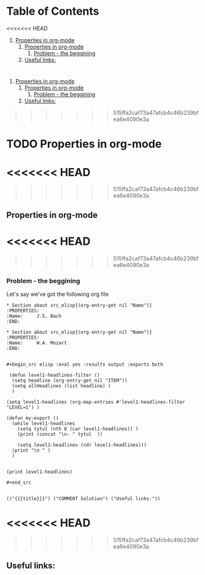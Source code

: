 
# Table of Contents

<<<<<<< HEAD
1.  [Properties in org-mode](#orga7c315f)
    1.  [Properties in org-mode](#org2f36db5)
        1.  [Problem - the beggining](#org5059fb8)
    2.  [Useful links:](#org950780f)



<a id="orga7c315f"></a>
=======
1.  [Properties in org-mode](#org931b892)
    1.  [Properties in org-mode](#orgd8ecd67)
        1.  [Problem - the beggining](#orgf2b82a9)
    2.  [Useful links:](#orgdd7e1ce)



<a id="org931b892"></a>
>>>>>>> 515ffa2caf73a47afcb4c46b239bfea6e4090e3a

# TODO Properties in org-mode


<<<<<<< HEAD
<a id="org2f36db5"></a>
=======
<a id="orgd8ecd67"></a>
>>>>>>> 515ffa2caf73a47afcb4c46b239bfea6e4090e3a

## Properties in org-mode


<<<<<<< HEAD
<a id="org5059fb8"></a>
=======
<a id="orgf2b82a9"></a>
>>>>>>> 515ffa2caf73a47afcb4c46b239bfea6e4090e3a

### Problem - the beggining

Let's say we've got the following org file

    * Section about src_elisp{(org-entry-get nil "Name")}
    :PROPERTIES:
    :Name:     J.S. Bach
    :END:
    
    * Section about src_elisp{(org-entry-get nil "Name")}
    :PROPERTIES:
    :Name:     W.A. Mozart
    :END:
    
    
    #+begin_src elisp :eval yes :results output :exports both
    
     (defun level1-headlines-filter ()
      (setq headline (org-entry-get nil "ITEM"))
      (setq allHeadlines (list headline) )    
      )
    
    (setq level1-headlines (org-map-entries #'level1-headlines-filter "LEVEL=1") )
    
    (defun my-export ()
      (while level1-headlines
        (setq tytul (nth 0 (car level1-headlines)) )
        (print (concat "\n- " tytul  ))
    
        (setq level1-headlines (cdr level1-headlines)))
      (print "\n " )
      )
    
    
    (print level1-headlines)
    
    #+end_src

    
    (("{{{title}}}") ("COMMENT Solution") ("Useful links:"))


<<<<<<< HEAD
<a id="org950780f"></a>
=======
<a id="orgdd7e1ce"></a>
>>>>>>> 515ffa2caf73a47afcb4c46b239bfea6e4090e3a

## Useful links:

